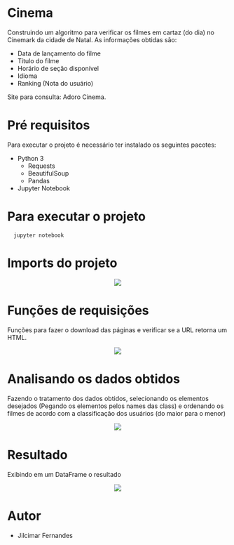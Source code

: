 # Cinema
Construindo um algoritmo para verificar os filmes em cartaz (do dia) no Cinemark da cidade de Natal.
As informações obtidas são:
 - Data de lançamento do filme
 - Título do filme
 - Horário de seção disponível
 - Idioma
 - Ranking (Nota do usuário)

Site para consulta: Adoro Cinema.

# Pré requisitos

Para executar o projeto é necessário ter instalado os seguintes pacotes:
- Python 3
  * Requests
  * BeautifulSoup
  * Pandas
- Jupyter Notebook

# Para executar o projeto

```
  jupyter notebook
```

# Imports do projeto

<p align="center"><img src="https://github.com/jilcimar/web-scraping-jupyter/blob/master/cinema/images/imports.png"></p>

# Funções de requisições

Funções para fazer o download das páginas e verificar se a URL retorna um HTML.
<p align="center"><img src="https://github.com/jilcimar/web-scraping-jupyter/blob/master/cinema/images/functions.png"></p>

# Analisando os dados obtidos

Fazendo o tratamento dos dados obtidos, selecionando os elementos desejados (Pegando os elementos pelos names das class)
e ordenando os filmes de acordo com a classificação dos usuários (do maior para o menor)

<p align="center"><img src="https://github.com/jilcimar/web-scraping-jupyter/blob/master/cinema/images/processing.png"></p>

# Resultado

Exibindo em um DataFrame o resultado
<p align="center"><img src="https://github.com/jilcimar/web-scraping-jupyter/blob/master/cinema/images/result.png"></p>

# Autor
- Jilcimar Fernandes
